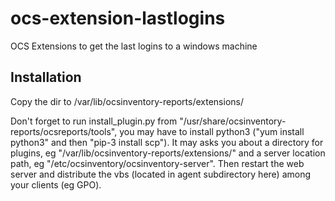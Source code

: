 # ocs-extension-lastlogins
OCS Extensions to get the last logins to a windows machine

## Installation

Copy the dir to /var/lib/ocsinventory-reports/extensions/

Don't forget to run install_plugin.py from "/usr/share/ocsinventory-reports/ocsreports/tools", you may have to install python3 ("yum install python3" and then "pip-3 install scp").
It may asks you about a directory for plugins, eg "/var/lib/ocsinventory-reports/extensions/" and a server location path, eg "/etc/ocsinventory/ocsinventory-server".
Then restart the web server and distribute the vbs (located in agent subdirectory here) among your clients (eg GPO).
